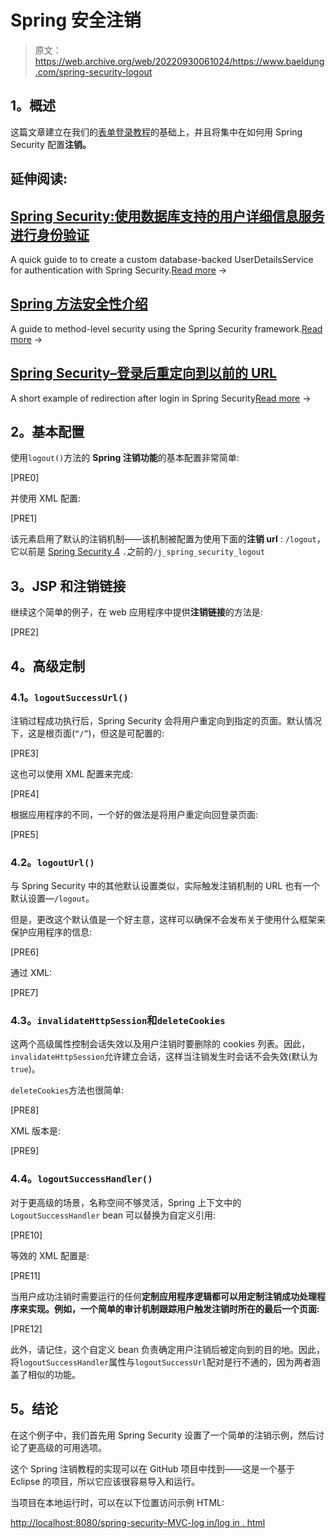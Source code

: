 # Spring 安全注销

> 原文：<https://web.archive.org/web/20220930061024/https://www.baeldung.com/spring-security-logout>

## **1。概述**

这篇文章建立在我们的[表单登录教程](/web/20220628060112/https://www.baeldung.com/spring-security-login "Spring Security Form Login")的基础上，并且将集中在如何用 Spring Security 配置**注销。**

## 延伸阅读:

## [Spring Security:使用数据库支持的用户详细信息服务进行身份验证](/web/20220628060112/https://www.baeldung.com/spring-security-authentication-with-a-database)

A quick guide to to create a custom database-backed UserDetailsService for authentication with Spring Security.[Read more](/web/20220628060112/https://www.baeldung.com/spring-security-authentication-with-a-database) →

## [Spring 方法安全性介绍](/web/20220628060112/https://www.baeldung.com/spring-security-method-security)

A guide to method-level security using the Spring Security framework.[Read more](/web/20220628060112/https://www.baeldung.com/spring-security-method-security) →

## [Spring Security–登录后重定向到以前的 URL](/web/20220628060112/https://www.baeldung.com/spring-security-redirect-login)

A short example of redirection after login in Spring Security[Read more](/web/20220628060112/https://www.baeldung.com/spring-security-redirect-login) →

## **2。基本配置**

使用`logout()`方法的 **Spring 注销功能**的基本配置非常简单:

[PRE0]

并使用 XML 配置:

[PRE1]

该元素启用了默认的注销机制——该机制被配置为使用下面的**注销 url** : `/logout`，它以前是 [Spring Security 4](https://web.archive.org/web/20220628060112/https://docs.spring.io/spring-security/site/migrate/current/3-to-4/html5/migrate-3-to-4-xml.html#m3to4-xmlnamespace-logout) `.`之前的`/j_spring_security_logout`

## **3。JSP 和注销链接**

继续这个简单的例子，在 web 应用程序中提供**注销链接**的方法是:

[PRE2]

## **4。高级定制**

### **4.1。`logoutSuccessUrl()`**

注销过程成功执行后，Spring Security 会将用户重定向到指定的页面。默认情况下，这是根页面(`“/”`)，但这是可配置的:

[PRE3]

这也可以使用 XML 配置来完成:

[PRE4]

根据应用程序的不同，一个好的做法是将用户重定向回登录页面:

[PRE5]

### **4.2。`logoutUrl()`**

与 Spring Security 中的其他默认设置类似，实际触发注销机制的 URL 也有一个默认设置—`/logout`。

但是，更改这个默认值是一个好主意，这样可以确保不会发布关于使用什么框架来保护应用程序的信息:

[PRE6]

通过 XML:

[PRE7]

### **4.3。`invalidateHttpSession`和`deleteCookies`**

这两个高级属性控制会话失效以及用户注销时要删除的 cookies 列表。因此，`invalidateHttpSession`允许建立会话，这样当注销发生时会话不会失效(默认为`true`)。

`deleteCookies`方法也很简单:

[PRE8]

XML 版本是:

[PRE9]

### **4.4。`logoutSuccessHandler()`**

对于更高级的场景，名称空间不够灵活，Spring 上下文中的`LogoutSuccessHandler` bean 可以替换为自定义引用:

[PRE10]

等效的 XML 配置是:

[PRE11]

当用户成功注销时需要运行的任何**定制应用程序逻辑都可以用定制注销成功处理程序来实现。例如，一个简单的审计机制跟踪用户触发注销时所在的最后一个页面:**

[PRE12]

此外，请记住，这个自定义 bean 负责确定用户注销后被定向到的目的地。因此，将`logoutSuccessHandler`属性与`logoutSuccessUrl`配对是行不通的，因为两者涵盖了相似的功能。

## **5。结论**

在这个例子中，我们首先用 Spring Security 设置了一个简单的注销示例，然后讨论了更高级的可用选项。

这个 Spring 注销教程的实现可以在 GitHub 项目中找到——这是一个基于 Eclipse 的项目，所以它应该很容易导入和运行。

当项目在本地运行时，可以在以下位置访问示例 HTML:

[http://localhost:8080/spring-security-MVC-log in/log in . html](https://web.archive.org/web/20220628060112/http://localhost:8080/spring-security-login/login.html)